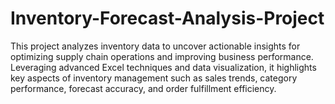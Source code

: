 # Inventory-Forecast-Analysis-Project
This project analyzes inventory data to uncover actionable insights for optimizing supply chain operations and improving business performance. Leveraging advanced Excel techniques and data visualization, it highlights key aspects of inventory management such as sales trends, category performance, forecast accuracy, and order fulfillment efficiency.
